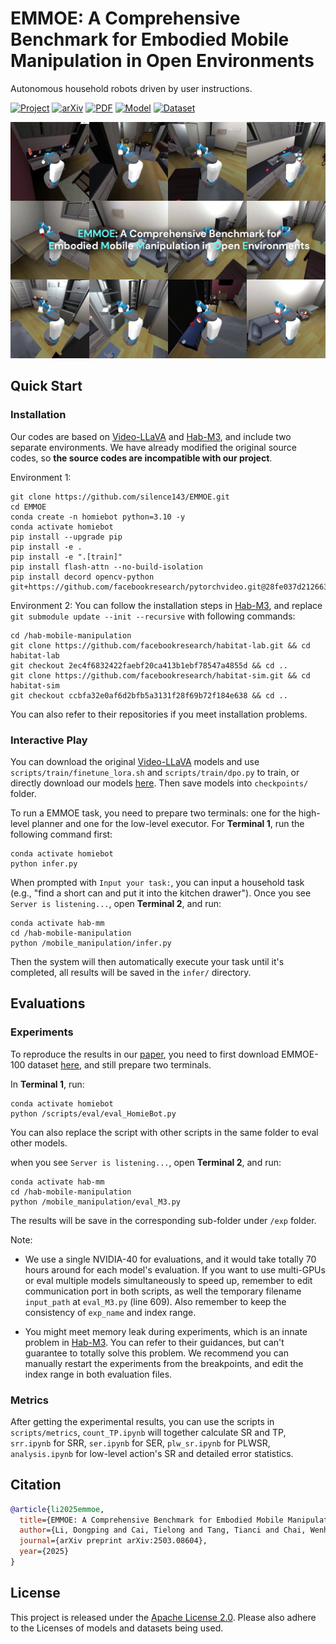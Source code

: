 # EMMOE: A Comprehensive Benchmark for Embodied Mobile Manipulation in Open Environments

Autonomous household robots driven by user instructions.

[![Project](https://img.shields.io/badge/Project-blue)](https://silence143.github.io/EMMOE)
[![arXiv](https://img.shields.io/badge/arXiv-b31b1b)](https://arxiv.org/abs/2503.08604)
[![PDF](https://img.shields.io/badge/Paper-lightgrey)](assets/EMMOE.pdf)
[![Model](https://img.shields.io/badge/Model-yellow?logo=huggingface)](https://huggingface.co/collections/Dongping-Li/emmoe-dataset-and-model-67c6b04da2b83b08ec273ef2)
[![Dataset](https://img.shields.io/badge/Dataset-yellow?logo=huggingface)](https://huggingface.co/datasets/Dongping-Li/EMMOE-100)

<!-- [![Demo](https://img.youtube.com/vi/wYnjsRY2SXs/0.jpg)](https://www.youtube.com/watch?v=wYnjsRY2SXs) -->


[![Demo](https://github.com/silence143/EMMOE/blob/main/assets/page.png)](https://github.com/silence143/EMMOE/blob/main/assets/paper_demonstration.mp4)


## Quick Start

### Installation

Our codes are based on [Video-LLaVA](https://github.com/PKU-YuanGroup/Video-LLaVA/) and [Hab-M3](https://github.com/Jiayuan-Gu/hab-mobile-manipulation), and include two separate environments. We have already modified the original source codes, so **the source codes are incompatible with our project**.


Environment 1: 
```
git clone https://github.com/silence143/EMMOE.git
cd EMMOE
conda create -n homiebot python=3.10 -y
conda activate homiebot
pip install --upgrade pip
pip install -e .
pip install -e ".[train]"
pip install flash-attn --no-build-isolation
pip install decord opencv-python git+https://github.com/facebookresearch/pytorchvideo.git@28fe037d212663c6a24f373b94cc5d478c8c1a1d
```

Environment 2: 
You can follow the installation steps in [Hab-M3](https://github.com/Jiayuan-Gu/hab-mobile-manipulation), and replace ``git submodule update --init --recursive`` with following commands:
```
cd /hab-mobile-manipulation
git clone https://github.com/facebookresearch/habitat-lab.git && cd habitat-lab
git checkout 2ec4f6832422faebf20ca413b1ebf78547a4855d && cd ..
git clone https://github.com/facebookresearch/habitat-sim.git && cd habitat-sim
git checkout ccbfa32e0af6d2bfb5a3131f28f69b72f184e638 && cd ..
```
You can also refer to their repositories if you meet installation problems.


### Interactive Play

You can download the original [Video-LLaVA](https://github.com/PKU-YuanGroup/Video-LLaVA/) models and use `scripts/train/finetune_lora.sh` and `scripts/train/dpo.py` to train, or directly download our models [here](https://huggingface.co/collections/Dongping-Li/emmoe-dataset-and-model-67c6b04da2b83b08ec273ef2). Then save models into `checkpoints/` folder.

To run a EMMOE task, you need to prepare two terminals: one for the high-level planner and one for the low-level executor. For **Terminal 1**, run the following command first:
```
conda activate homiebot
python infer.py
```

When prompted with `Input your task:`, you can input a household task (e.g., "find a short can and put it into the kitchen drawer"). Once you see `Server is listening...`, open **Terminal 2**, and run:
```
conda activate hab-mm
cd /hab-mobile-manipulation
python /mobile_manipulation/infer.py
```
Then the system will then automatically execute your task until it's completed, all results will be saved in the `infer/` directory.

## Evaluations

### Experiments

To reproduce the results in our [paper](https://arxiv.org/abs/2503.08604), you need to first download EMMOE-100 dataset [here](https://huggingface.co/datasets/Dongping-Li/EMMOE-100), and still prepare two terminals.

In **Terminal 1**, run: 
```
conda activate homiebot
python /scripts/eval/eval_HomieBot.py
```
You can also replace the script with other scripts in the same folder to eval other models.


when you see `Server is listening...`, open **Terminal 2**, and run:
```
conda activate hab-mm
cd /hab-mobile-manipulation
python /mobile_manipulation/eval_M3.py
```
The results will be save in the corresponding sub-folder under `/exp` folder. 

Note: 
- We use a single NVIDIA-40 for evaluations, and it would take totally 70 hours around for each model's evaluation. If you want to use multi-GPUs or eval multiple models simultaneously to speed up, remember to edit communication port in both scripts, as well the temporary filename `input_path` at `eval_M3.py` (line 609). Also remember to keep the consistency of `exp_name` and index range.

- You might meet memory leak during experiments, which is an innate problem in [Hab-M3](https://github.com/Jiayuan-Gu/hab-mobile-manipulation). You can refer to their guidances, but can't guarantee to totally solve this problem. We recommend you can manually restart the experiments from the breakpoints, and edit the index range in both evaluation files.

### Metrics

After getting the experimental results, you can use the scripts in `scripts/metrics`, `count_TP.ipynb` will together calculate SR and TP, `srr.ipynb` for SRR, `ser.ipynb` for SER, `plw_sr.ipynb` for PLWSR, `analysis.ipynb` for low-level action's SR and detailed error statistics.


## Citation

```BibTeX
@article{li2025emmoe,
  title={EMMOE: A Comprehensive Benchmark for Embodied Mobile Manipulation in Open Environments},
  author={Li, Dongping and Cai, Tielong and Tang, Tianci and Chai, Wenhao and Driggs-Campbell, Katherine Rose and Wang, Gaoang},
  journal={arXiv preprint arXiv:2503.08604},
  year={2025}
}
```

## License

This project is released under the [Apache License 2.0](https://github.com/silence143/EMMOE/blob/main/LICENSE). Please also adhere to the Licenses of models and datasets being used.